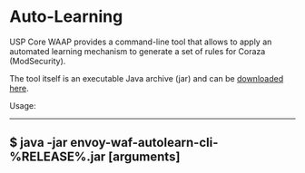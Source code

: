 # Auto-Learning

USP Core WAAP provides a command-line tool that allows to apply an automated learning mechanism to generate a set
of rules for Coraza (ModSecurity).

The tool itself is an executable Java archive (jar) and can be [downloaded here].

Usage:

----
$ java -jar envoy-waf-autolearn-cli-%RELEASE%.jar [arguments]
----



[downloaded here]: /downloads/
